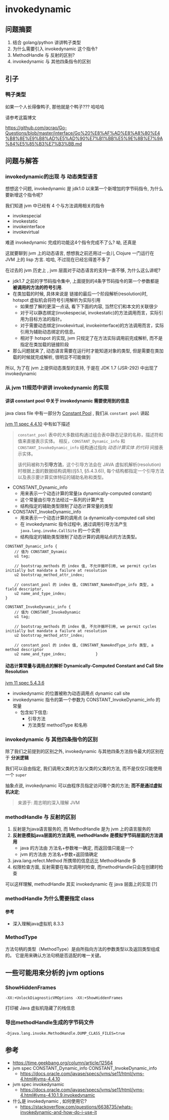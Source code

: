 # invokedynamic 

## 问题摘要

1. 结合 golang/python 讲讲鸭子类型
2. 为什么需要引入 invokedynamic 这个指令?
3. MethodHandle 与 反射的区别?
4. invokedynamic 与 其他四条指令的区别

## 引子

### 鸭子类型

如果一个人长得像鸭子, 那他就是个鸭子??? 哈哈哈

请参考这篇博文

https://github.com/qcrao/Go-Questions/blob/master/interface/Go%20%E8%AF%AD%E8%A8%80%E4%B8%8E%E9%B8%AD%E5%AD%90%E7%B1%BB%E5%9E%8B%E7%9A%84%E5%85%B3%E7%B3%BB.md

## 问题与解答

### invokedynamic的出现 与 动态类型语言

想想这个问题, invokedynamic 是 jdk1.0 以来第一个新增加的字节码指令, 为什么要新增这个指令呢?

我们知道 jvm 中已经有 4 个与方法调用相关的指令 

- invokespecial
- invokestatic
- invokeinterface
- invokevirtual

难道 invokedynamic 完成的功能这4个指令完成不了么? 呦, 还真是

这就要聊到 jvm 上的动态语言, 想想我之前还用过一会儿 Clojure 一门运行在 JVM 上的 lisp 方言. 
哈哈, 不过现在已经忘得差不多了

在过去的 jvm 历史上 , jvm 层面对于动态语言的支持一直不够, 为什么这么讲呢?

- jdk1.7 之前的字节码指令集中, 上面提到的4条字节码指令的第一个参数都是 **被调用的方法的符号引用**. 
- 在类加载的时候, 具体来说是 链接的最后一个阶段解析(resolution)时, hotspot 虚拟机会将符号引用解析为实际引用
    - 如果想了解的更深一点话, 看下下面的内容, 当然它们和本文的关联很少
    - 对于可以静态绑定(invokespecial, invokestatic)的方法调用而言，实际引用为目标方法的指针。
    - 对于需要动态绑定(invokevirtual, invokeinterface)的方法调用而言，实际引用为辅助动态绑定的信息。
    - 相对于 hotspot 的实现, jvm 只规定了在方法实际调用前完成解析, 而不是指定在类加载的链接阶段  
- 那么问题就来了, 动态语言需要在运行时才能知道对象的类型, 但是需要在类加载的时候就完成解析, 很明显不可能做到

所以, 为了在 jvm 上提供动态类型的支持, 于是在 JDK 1.7 (JSR-292) 中出现了 invokedynamic

### 从 jvm 11规范中讲讲 invokedynamic 的实现

#### 讲讲 constant pool 中关于 invokedynamic 需要使用到的信息

java class file 中有一部分为  [Constant Pool](https://docs.oracle.com/javase/specs/jvms/se11/html/jvms-4.html#jvms-4.4) , 
我们从 `constant pool` 讲起

[jvm 11 spec 4.4.10](https://docs.oracle.com/javase/specs/jvms/se11/html/jvms-4.html#jvms-4.4.10) 中有如下描述

> `constant_pool` 表中的大多数结构通过组合表中静态记录的名称，描述符和值来直接表示实体。
> 相反，`CONSTANT_Dynamic_info` 和 `CONSTANT_InvokeDynamic_info` 结构通过指向 *动态计算实体
> 的代码* 间接表示实体。
>
> 该代码被称为**引导方法**，这个引导方法会在 JAVA 虚拟机解析(resolution)时根据上面的数据结构调用((§5.1, §5.4.3.6)),
> 每个结构都指定一个引导方法以及表示要计算实体特征的辅助名称和类型。

- CONSTANT_Dynamic_info
    - 用来表示一个动态计算的常量(a dynamically-computed constant)
    - 这个常量由引导方法经过一系列的计算产生
    - 结构指定的辅助类型限制了动态计算常量的类型
- CONSTANT_InvokeDynamic_info
    - 用来表示一个动态计算的调用点 (a dynamically-computed call site)
    - 在 invokedynamic 指令过程中, 通过调用引导方法产生 `java.lang.invoke.CallSite` 的一个实例
    - 结构指定的辅助类型限制了动态计算的调用站点的方法类型。

```
CONSTANT_Dynamic_info {
    // 值为 CONSTANT_Dynamic
    u1 tag;
    
    // bootstrap_methods 的 index 值, 不允许循环引用, we permit cycles initially but mandate a failure at resolution      
    u2 bootstrap_method_attr_index;
    
    // constant_pool 的 index 值, CONSTANT_NameAndType_info 类型, a field descriptor, 
    u2 name_and_type_index;
}

CONSTANT_InvokeDynamic_info {
    // 值为 CONSTANT_InvokeDynamic
    u1 tag;   
    
    // bootstrap_methods 的 index 值, 不允许循环引用, we permit cycles initially but mandate a failure at resolution                         
    u2 bootstrap_method_attr_index; 
    
    // constant_pool 的 index 值, CONSTANT_NameAndType_info 类型, a method descriptor        
    u2 name_and_type_index;             }
```

#### 动态计算常量与调用点的解析 Dynamically-Computed Constant and Call Site Resolution

[jvm 11 spec 5.4.3.6](https://docs.oracle.com/javase/specs/jvms/se11/html/jvms-5.html#jvms-5.4.3.6)

- invokedynamic 的位置被称为动态调用点 dynamic call site
- invokedynamic 指令的第一个参数为 CONSTANT_InvokeDynamic_info 的常量
    - 包含如下信息:
        - 引导方法
        - 方法类型 methodType 和名称



### invokedynamic 与 其他四条指令的区别

除了我们之前提到的区别之外, invokedynamic 与其他四条方法指令最大的区别在于 **分派逻辑**

我们可以自由指定, 我们调用父类的方法/父类的父类的方法, 而不是仅仅只能使用一个 `super`

抽象点说, invokedynamic 可以由程序员指定访问哪个类的方法; **而不是通过虚拟机决定**;

> 来源于:  周志明的深入理解 JVM

### methodHandle 与 反射的区别

1. 反射是为java语言服务的, 而 MethodHandle 是为 jvm 上的语言服务的
2. **反射是模拟java层面的方法调用, methodHandle 是模拟字节码层面的方法调用**
    - java 的方法由 方法名+参数唯一确定, 而返回值只能是一个
    - jvm 的方法由 方法名+参数+返回值确定
3. java.lang.refect.Method 所携带的信息远比 MethodHandle 多
4. 权限检查方面, 反射需要在每次调用时检查, 而methodHandle只会在创建时检查

可以这样理解, methodHandle 其实 invokedynamic 在 java 层面上的实现 [?]

### methodHandle 为什么需要指定 class



#### 参考

- 深入理解java虚拟机 8.3.3


### MethodType

方法句柄的类型（MethodType）是由所指向方法的参数类型以及返回类型组成的。
它是用来确认方法句柄是否适配的唯一关键。

## 一些可能用来分析的 jvm options

### ShowHiddenFrames

`-XX:+UnlockDiagnosticVMOptions -XX:+ShowHiddenFrames`

打印被 Java 虚拟机隐藏了的栈信息

### 导出methodHandle生成的字节码文件

`-Djava.lang.invoke.MethodHandle.DUMP_CLASS_FILES=true`


## 参考

- https://time.geekbang.org/column/article/12564
- jvm spec CONSTANT_Dynamic_info CONSTANT_InvokeDynamic_info
    - https://docs.oracle.com/javase/specs/jvms/se11/html/jvms-4.html#jvms-4.4.10
- jvm spec invokedynamic 
    - https://docs.oracle.com/javase/specs/jvms/se11/html/jvms-4.html#jvms-4.10.1.9.invokedynamic
- 什么是 invokedynamic , 如何使用它?
    - https://stackoverflow.com/questions/6638735/whats-invokedynamic-and-how-do-i-use-it

